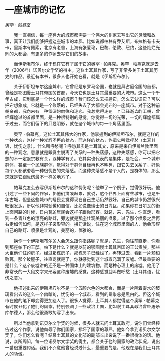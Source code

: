 # 一座城市的记忆

*奥罕 · 帕慕克*

　　我一直相信，每一座伟大的城市都需要一个伟大的作家去写出它的灵魂和故事，真正让我们能够把握这座城市的本质。比如说都柏林有乔艾斯，布拉格有卡夫卡，里斯本有佩索，北京有老舍，上海有张爱玲，巴黎、伦敦、纽约，这些灿烂光辉的大都会，有更多的作家去写它们的故事。

　　而伊斯坦布尔，终于现在它有了属于它的奥罕 · 帕幕克。奥罕 · 帕幕克就是去年（2006年）诺贝尔文学奖的得主，这位土耳其作家，写了非常多关于土耳其历史的作品。最近有本书，很多人也开始在看，就是《伊斯坦布尔》。

　　关于伊斯坦布尔这座城市，它曾经是东罗马帝国，也就是拜占庭帝国的首都，曾经是鄂图慢土耳其帝国的首都，今天它也是土耳其最重要的大城市。这么一个千年古成，它到底是一个什么样的城市？我们该怎么去把握它，怎么去认识它？可以把它想象成，它就是一个败落的，已经失去了大都会光芒的一座城市。对于这种前朝帝都，我向来有一种很深的向往和迷恋。我总觉得走在一个已经逝去的王朝，曾经辉煌过的首都里面，是一种很特别的感觉。你觉得一切的光荣，一切的辉煌都属于过去，而它们留下的只是阴影，就在这个城市的每一个角落里面。

　　奥罕 · 帕幕克，这位土耳其伟大的作家，他掌握到的伊斯坦布尔，就是这样的一种状态，这样一种光辉不再的状态，而这样的状态，他把它叫做呼愁（土耳其语，忧伤之意）。什么叫呼愁呢？呼愁其实是土耳其文，原来是来自伊斯兰教里面的一种观念，意思就是跟真主脱离了关系的一种失落感，这种失落感，你可以把它想的不一定跟宗教有关，跟神学有关。它其实也代表的是集体，是社会，一个城市群体，甚至一个民族群体，觉得对于群体目标再也不明确，跟它失去关系了，好象每个人都该带着一种很忧伤的失落感。而这种失落感不是个人的，是群体的，那么这就是它跟忧伤最不一样的地方了。

　　帕幕克怎么去写伊斯坦布尔的这种忧伤呢？他举了一个例子，觉得很好玩。他引述了一些不同的作家，把他们拼凑起来，就说，这个世界上面有些城市，也是千年古城，但是这些城市的居民会觉得现在自己生活仍然很好，自己的城市仍然很兴旺很发达，所以他非常骄傲和自信。比如说像瑞士的日内瓦，如果你在日尔瓦的街上面问路的时候，日内瓦的居民会这样子跟你形容。就说，来，先生，你直走，看到一条青红色的漂亮的路灯，旁边就是那座壮观美丽的喷泉。过了那个喷泉之后再右走如何如何，是这样子来形容的。换句话说，住在这个城市里面的人，他会形容自己的路灯、喷泉是壮观的，美丽的，优雅的。

　　换作一个伊斯坦布尔的人会怎么跟你指路呢？就是，先生，你往前直走，你看到那座帕下的王邸。帕下是什么？就是以前的鄂图慢土耳其帝国的王公贵族，那些大臣他们住的房子。经过那栋房子，那栋房子已经烂了。再转过去，看到一片颓桓败瓦，那个破屋子，往直走就是了，你就感觉到这个城市充满了废墟。但最重要的是什么？这个废墟讲的还不是一种固体上的建筑物，而是种心理上的废墟。他用了非常长的一大段文字来形容这种废墟的感觉，这种感觉就叫做呼愁（土耳其语，忧伤之意）。

　　他描述出来的伊斯坦布尔不是一个五颜六色的大都会，而是一片隔着雾水的玻璃看出去的这么一个幽暗的，忧伤的一个城市，看到的景象总是黑白的。但这个城市在他的笔下却变得更加迷人了。很多人觉得，土耳其人都觉得这个奥罕 · 帕幕克有时候丑化了他们的国家，特别强调了一些政治上面，比如说土耳其政治曾经屠杀库尔德人，那么他很勇敢的写了出来。

　　所以当他拿到诺贝尔文学奖的时候，很多人就去问土耳其政府，说你们曾经控告过这个作家，说他侮辱了你们国家，损坏了国家的尊严。他如今拿到诺贝尔文学奖了，你们怎么看呢？结果土耳其的文化部的副部长出来说了一番很得体的话。他说，众所周知，每一位诺贝尔文学奖的得主，都会关于他的国家的政治状况，说出一番很重要的话。我们不介意他曾经说过什么，最重要的是，他现在是我们土耳其人的骄傲。

